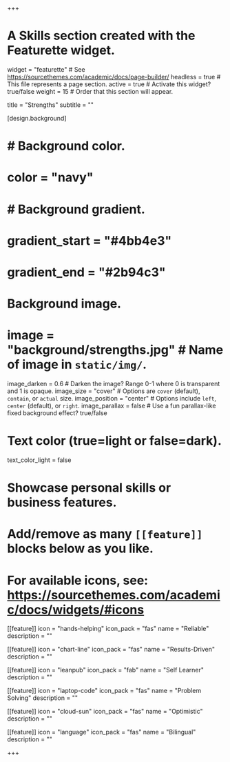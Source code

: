 +++
# A Skills section created with the Featurette widget.
widget = "featurette"  # See https://sourcethemes.com/academic/docs/page-builder/
headless = true  # This file represents a page section.
active = true  # Activate this widget? true/false
weight = 15  # Order that this section will appear.

title = "Strengths"
subtitle = ""


[design.background]
  # # Background color.
  # color = "navy"

  # # Background gradient.
  # gradient_start = "#4bb4e3"
  # gradient_end = "#2b94c3"

  # Background image.
  # image = "background/strengths.jpg"  # Name of image in `static/img/`.
  image_darken = 0.6  # Darken the image? Range 0-1 where 0 is transparent and 1 is opaque.
  image_size = "cover"  #  Options are `cover` (default), `contain`, or `actual` size.
  image_position = "center"  # Options include `left`, `center` (default), or `right`.
  image_parallax = false  # Use a fun parallax-like fixed background effect? true/false

  # Text color (true=light or false=dark).
  text_color_light = false

# Showcase personal skills or business features.
#
# Add/remove as many `[[feature]]` blocks below as you like.
#
# For available icons, see: https://sourcethemes.com/academic/docs/widgets/#icons

[[feature]]
  icon = "hands-helping"
  icon_pack = "fas"
  name = "Reliable"
  description = ""

[[feature]]
  icon = "chart-line"
  icon_pack = "fas"
  name = "Results-Driven"
  description = ""

[[feature]]
  icon = "leanpub"
  icon_pack = "fab"
  name = "Self Learner"
  description = ""

[[feature]]
  icon = "laptop-code"
  icon_pack = "fas"
  name = "Problem Solving"
  description = ""

[[feature]]
  icon = "cloud-sun"
  icon_pack = "fas"
  name = "Optimistic"
  description = ""

[[feature]]
  icon = "language"
  icon_pack = "fas"
  name = "Bilingual"
  description = ""

+++
